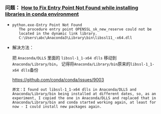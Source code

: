 

### 问题： [How to Fix Entry Point Not Found while installing libraries in conda environment](https://stackoverflow.com/questions/57254007/how-to-fix-entry-point-not-found-while-installing-libraries-in-conda-environment)

* ```
  python.exe-Entry Point Not Found
     The procedure entry point OPENSSL_sk_new_reserve could not be 
     located in the dynamic link library.
     C:\Users\abc\Anaconda3\Library\bin\libssl11_-x64.dll
  ```

* 解决方法：

  把 `Anaconda/DLLS` 里面的 `libssl-1_1-x64 dlls` 移动到 `Anaconda/Library/bin`， 记得将`Anaconda/Library/bin`原来的`libssl-1_1-x64 dlls`备份

  https://github.com/conda/conda/issues/9003

  ```
  原文：I found out libssl-1_1-x64 dlls in Anaconda/DLLS and Anaconda/Library/bin being installed at different dates, so, as an experiment, I copied the one in Anaconda/DLLS and replaced that in Anaconda/Library/bin and conda started working again, at least for now - I could install new packages again.
  ```

  